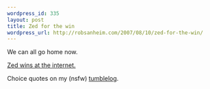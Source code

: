 ```yaml
--- 
wordpress_id: 335
layout: post
title: Zed for the win
wordpress_url: http://robsanheim.com/2007/08/10/zed-for-the-win/
---
```

We can all go home now.

<a href="http://thread.gmane.org/gmane.comp.lang.ruby.mongrel.general/3800/focus=3806">Zed wins at the internet.</a>

Choice quotes on my (nsfw) <a href="http://303.tumblr.com">tumblelog</a>.
